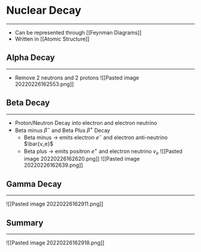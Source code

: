 # Nuclear Decay
---
- Can be represented through [[Feynman Diagrams]]
- Written in [[Atomic Structure]]

## Alpha Decay
---
-   Remove 2 neutrons and 2 protons
![[Pasted image 20220226162553.png]]
## Beta Decay
---
-   Proton/Neutron Decay into electron and electron neutrino
-   Beta minus $\beta^-$ and Beta Plus $\beta^+$ Decay
    -   Beta minus → emits electron $e^-$ and electron anti-neutrino $\bar{v_e}$
    -   Beta plus → emits positron $e^+$ and electron neutrino $v_e$
![[Pasted image 20220226162620.png]]
![[Pasted image 20220226162639.png]]
## Gamma Decay
---
![[Pasted image 20220226162911.png]]
## Summary
---
![[Pasted image 20220226162918.png]]